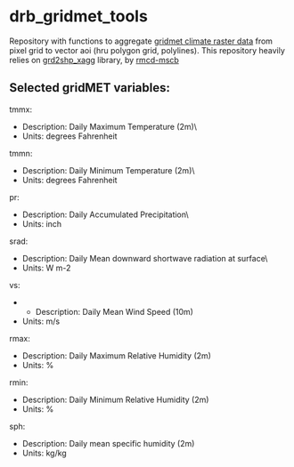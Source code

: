 # drb_gridmet_tools

Repository with functions to aggregate [gridmet climate raster data](https://www.climatologylab.org/gridmet.html) from pixel grid to vector aoi (hru polygon grid, polylines). This repository heavily relies on [grd2shp_xagg](https://github.com/rmcd-mscb/grd2shp_xagg) library, by [rmcd-mscb](https://github.com/rmcd-mscb)


## Selected gridMET variables: 

tmmx:
* Description: Daily Maximum Temperature (2m)\
* Units: degrees Fahrenheit

tmmn: 
* Description: Daily Minimum Temperature (2m)\
* Units: degrees Fahrenheit
       
pr: 
* Description: Daily Accumulated Precipitation\
* Units: inch

srad: 
* Description: Daily Mean downward shortwave radiation at surface\
* Units: W m-2
      
vs:
* * Description: Daily Mean Wind Speed (10m) 
* Units: m/s

rmax:
* Description: Daily Maximum Relative Humidity (2m) 
* Units: %
      
rmin:
* Description: Daily Minimum Relative Humidity (2m) 
* Units: %

sph:
* Description: Daily mean specific humidity (2m)
* Units: kg/kg
